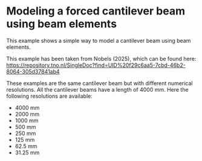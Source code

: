 # Modeling a forced cantilever beam using beam elements 

This example shows a simple way to model a cantilever beam using beam elements.

This example has been taken from Nobels (2025), which can be found here: https://repository.tno.nl/SingleDoc?find=UID%20f29c6aa5-7cbd-46b2-8064-305d37841ab4

These examples are the same cantilever beam but with different numerical resolutions.
All the cantilever beams have a length of 4000 mm.
Here the following resolutions are available:
- 4000 mm
- 2000 mm
- 1000 mm
- 500 mm
- 250 mm
- 125 mm
- 62.5 mm
- 31.25 mm
